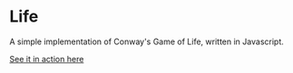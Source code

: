 # Life
A simple implementation of Conway's Game of Life, written in Javascript.

[See it in action here](https://lagostra.github.io/Life/index.html)
